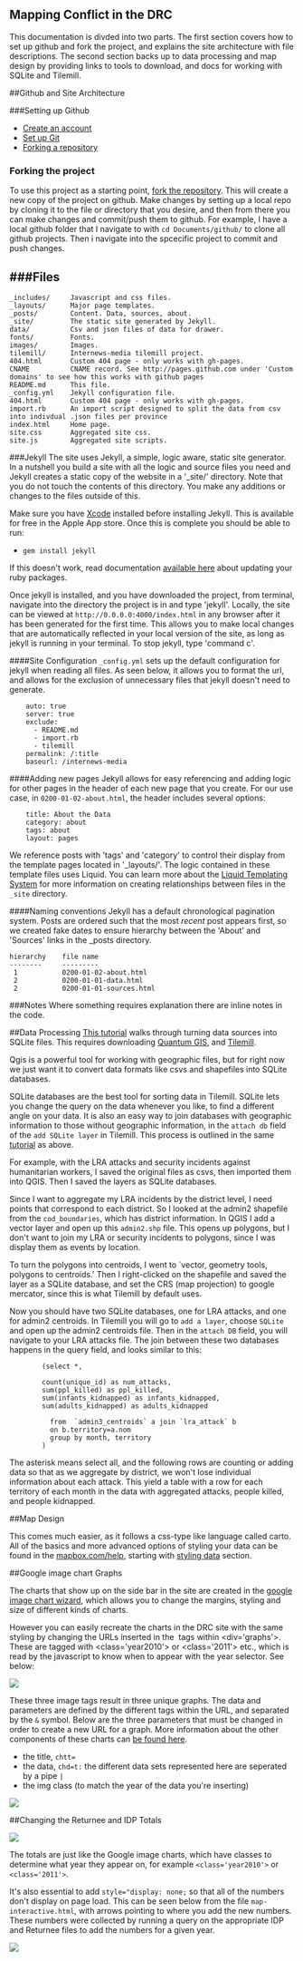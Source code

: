 ## Mapping Conflict in the DRC


This documentation is divded into two parts. The first section covers how to set up github and fork the project, and explains the site architecture with file descriptions. The second section backs up to data processing and map design by providing links to tools to download, and docs for working with SQLite and Tilemill. 

##Github and Site Architecture

###Setting up Github
 - [Create an account](https://github.com/signup/free)
 - [Set up Git](http://help.github.com/mac-set-up-git/)
 - [Forking a repository](http://help.github.com/fork-a-repo/)


### Forking the project
To use this project as a starting point, [fork the repository](http://help.github.com/fork-a-repo). This will create a new copy of the project on github. Make changes by setting up a local repo by cloning it to the file or directory that you desire, and then from there you can make changes and commit/push them to github. For example, I have a local github folder that I navigate to with `cd Documents/github/` to clone all github projects. Then i navigate into the spcecific project to commit and push changes. 

###Files
-----

    _includes/     Javascript and css files.
    _layouts/      Major page templates.
    _posts/        Content. Data, sources, about.
    _site/         The static site generated by Jekyll.
    data/          Csv and json files of data for drawer.
    fonts/         Fonts.
    images/        Images.
    tilemill/      Internews-media tilemill project.
    404.html       Custom 404 page - only works with gh-pages.
    CNAME          CNAME record. See http://pages.github.com under 'Custom domains' to see how this works with github pages
    README.md      This file.
    _config.yml    Jekyll configuration file.
    404.html       Custom 404 page - only works with gh-pages.
    import.rb      An import script designed to split the data from csv into indivdual .json files per province
    index.html     Home page.
    site.css       Aggregated site css.
    site.js        Aggregated site scripts.


###Jekyll
The site uses Jekyll, a simple, logic aware, static site generator. In a nutshell you build a site with all the logic and source files you need and Jekyll creates a static copy of the website in a '_site/' directory. Note that you do not touch the contents of this directory. You make any additions or changes to the files outside of this.

Make sure you have [Xcode](https://developer.apple.com/technologies/tools/) installed before installing Jekyll. This is available for free in the Apple App store.  Once this is complete you should be able to run: 

- `gem install jekyll`

If this doesn't work, read documentation [available here](https://github.com/mojombo/jekyll/wiki/install) about updating your ruby packages.

Once jekyll is installed, and you have downloaded the project, from terminal, navigate into the directory the project is in and type 'jekyll'. Locally, the site can be viewed at `http://0.0.0.0:4000/index.html` in any browser after it has been generated for the first time. This allows you to make local changes that are automatically reflected in your local version of the site, as long as jekyll is running in your terminal. To stop jekyll, type 'command c'.

####Site Configuration
`_config.yml` sets up the default configuration for jekyll when reading all files. As seen below, it allows you to format the url, and allows for the exclusion of unnecessary files that jekyll doesn't need to generate.

		auto: true
		server: true
		exclude:
		  - README.md
		  - import.rb
		  - tilemill
		permalink: /:title
		baseurl: /internews-media

####Adding new pages
Jekyll allows for easy referencing and adding logic for other pages in the header of each new page that you create. For our use case, in `0200-01-02-about.html`, the header includes several options:

		title: About the Data
		category: about
		tags: about
		layout: pages

We reference posts with 'tags' and 'category' to control their display from the template pages located in '_layouts/'. The logic contained in these template files uses Liquid. You can learn more about the [Liquid Templating System](https://github.com/shopify/liquid/wiki/liquid-for-designers) for more information on creating relationships between files in the `_site` directory.

####Naming conventions
Jekyll has a default chronological pagination system. Posts are ordered such that the most *recent* post appears first, so we created fake dates to ensure hierarchy between the 'About' and 'Sources' links in the _posts directory.

    hierarchy    file name
    --------     ---------
     1           0200-01-02-about.html
     2           0200-01-01-data.html
     2       	 0200-01-01-sources.html

###Notes
Where something requires explanation there are inline notes in the code.

##Data Processing
[This tutorial](http://mapbox.com/tilemill/docs/tutorials/SQLite-work/) walks through turning data sources into SQLite files. This requires downloading [Quantum GIS](www.qgis.org), and [Tilemill](www.tilemill.com).

Qgis is a powerful tool for working with geographic files, but for right now we just want it to convert data formats like csvs and shapefiles into SQLite databases. 

SQLite databases are the best tool for sorting data in Tilemill. SQLite lets you change the query on the data whenever you like, to find a different angle on your data. It is also an easy way to join databases with geographic information to those without geographic information, in the `attach db` field of the `add SQLite layer` in Tilemill. This process is outlined in the same [tutorial](http://mapbox.com/tilemill/docs/tutorials/SQLite-work/) as above.

For example, with the LRA attacks and security incidents against humanitarian workers, I saved the original files as csvs, then imported them into QGIS. Then I saved the layers as SQLite databases. 

Since I want to aggregate my LRA incidents by the district level, I need points that correspond to each district. So I looked at the admin2 shapefile from the `cod_boundaries`, which has district information.  In QGIS I add a vector layer and open up this `admin2.shp` file. This opens up polygons, but I don't want to join my LRA or security incidents to polygons, since I was display them as events by location. 

To turn the polygons into centroids, I went to `vector, geometry tools, polygons to centroids.' Then I right-clicked on the shapefile and saved the layer as a SQLite database, and set the CRS (map projection) to google mercator, since this is what Tilemill by default uses. 

Now you should have two SQLite databases, one for LRA attacks, and one for admin2 centroids. In Tilemill you will go to `add a layer`, choose `SQLite` and open up the admin2 centroids file. Then in the `attach DB` field, you will navigate to your LRA attacks file. The join between these two databases happens in the query field, and looks similar to this: 

            (select *,
	
			count(unique_id) as num_attacks, 
			sum(ppl_killed) as ppl_killed, 
			sum(infants_kidnapped) as infants_kidnapped,  
			sum(adults_kidnapped) as adults_kidnapped

			  from  `admin3_centroids` a join `lra_attack` b
			  on b.territory=a.nom
			  group by month, territory
			)
			
The asterisk means select all, and the following rows are counting or adding data so that as we aggregate by district, we won't lose individual information about each attack. This yield a table with a row for each territory of each month in the data with aggregated attacks, people killed, and people kidnapped. 

##Map Design 

This comes much easier, as it follows a css-type like language called carto. All of the basics and more advanced options of styling your data can be found in the [mapbox.com/help](http://mapbox.com/help), starting with [styling data](http://mapbox.com/tilemill/docs/crashcourse/styling/) section.

##Google image chart Graphs

The charts that show up on the side bar in the site are created in the [google image chart wizard](https://developers.google.com/chart/image/docs/chart_wizard), which allows you to change the margins, styling and size of different kinds of charts. 

However you can easily recreate the charts in the DRC site with the same styling by changing the URLs inserted in the <img> tags within <div='graphs'>. These are tagged with <class='year2010'> or <class='2011'> etc., which is read by the javascript to know when to appear with the year selector. See below:

![](https://img.skitch.com/20120406-d6qh7aff173a16ktkun745xer1.jpg)

These three image tags result in three unique graphs. The data and parameters are defined by the different tags within the URL, and separated by the `&` symbol. Below are the three parameters that must be changed in order to create a new URL for a graph. More information about the other components of these charts can [be found here](https://developers.google.com/chart/image/docs/chart_params).
 
 - the title, `chtt=`
 - the data, `chd=t:`  the different data sets represented here are seperated by a pipe `|`
 - the img class (to match the year of the data you're inserting)
 
![](https://img.skitch.com/20120406-x3715g5spckk9utppr4239khb6.jpg)


##Changing the Returnee and IDP Totals

![](https://img.skitch.com/20120509-jupetxn7ch2sh9whw91i2fc67k.jpg)

The totals are just like the Google image charts, which have classes to determine what year they appear on, for example `<class='year2010'>` or `<class='2011'>`. 

It's also essential to add `style="display: none;` so that all of the numbers don't display on page load. This can be seen below from the file `map-interactive.html`, with arrows pointing to where you add the new numbers. These numbers were collected by running a query on the appropriate IDP and Returnee files to add the numbers for a given year. 

![](https://img.skitch.com/20120509-fgc4j8gkktks2kh2bhmbym2yae.jpg)